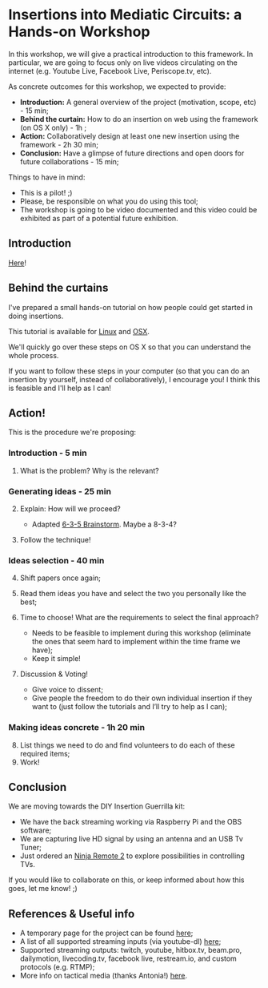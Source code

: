 # Insertions into Mediatic Circuits: a Hands-on Workshop
In this workshop, we will give a practical introduction to this framework. In particular, we are going to focus only on live videos circulating on the internet (e.g. Youtube Live, Facebook Live, Periscope.tv, etc).

As concrete outcomes for this workshop, we expected to provide:

- **Introduction:** A general overview of the project (motivation, scope, etc) - 15 min;
- **Behind the curtain:** How to do an insertion on web using the framework (on OS X only) -  1h ;
- **Action:** Collaboratively design at least one new insertion using the framework - 2h 30 min;
- **Conclusion:** Have a glimpse of future directions and open doors for future collaborations - 15 min;

Things to have in mind:
- This is a pilot! ;)
- Please, be responsible on what you do using this tool;
- The workshop is going to be video documented and this video could be exhibited as part of a potential future exhibition.

## Introduction
[Here](presentation.pdf)!

## Behind the curtains
I've prepared a small hands-on tutorial on how people could get started in doing insertions.

This tutorial is available for [Linux](https://github.com/jeraman/insertions/tree/master/linux) and [OSX](https://github.com/jeraman/insertions/tree/master/osx).

We'll quickly go over these steps on OS X so that you can understand the whole process.

If you want to follow these steps in your computer (so that you can do an insertion by yourself, instead of collaboratively), I encourage you! I think this is feasible and I'll help as I can!

## Action!
This is the procedure we're proposing:

### Introduction - 5 min
1. What is the problem? Why is the relevant?

### Generating ideas - 25 min
2. Explain: How will we proceed?

  	- Adapted [6-3-5 Brainstorm]( https://en.wikipedia.org/wiki/6-3-5_Brainwriting). Maybe a 8-3-4?

3. Follow the technique!

### Ideas selection - 40 min
4. Shift papers once again;

5. Read them ideas you have and select the two you personally like the best;

6. Time to choose! What are the requirements to select the final approach?
    - Needs to be feasible to implement during this workshop (eliminate the ones that seem hard to implement within the time frame we have);
    - Keep it simple!

7. Discussion & Voting!
    - Give voice to dissent;
    - Give people the freedom to do their own individual insertion if they want to (just follow the tutorials and I’ll try to help as I can);

### Making ideas concrete - 1h 20 min
8. List things we need to do and find volunteers to do each of these required items;
9. Work!

## Conclusion
We are moving towards the DIY Insertion Guerrilla kit:
- We have the back streaming working via Raspberry Pi and the OBS software;
- We are capturing live HD signal by using an antenna and an USB Tv Tuner;
- Just ordered an [Ninja Remote 2](ninja-remote.png) to explore possibilities in controlling TVs.

If you would like to collaborate on this, or keep informed about how this goes, let me know! ;)

## References & Useful info
- A temporary page for the project can be found [here](https://github.com/jeraman/insertions);
- A list of all supported streaming inputs (via youtube-dl) [here](https://rg3.github.io/youtube-dl/supportedsites.html);
- Supported streaming outputs: twitch, youtube, hitbox.tv, beam.pro, dailymotion, livecoding.tv, facebook live, restream.io, and custom protocols (e.g. RTMP);
- More info on tactical media (thanks Antonia!) [here](https://monoskop.org/Tactical_media).
